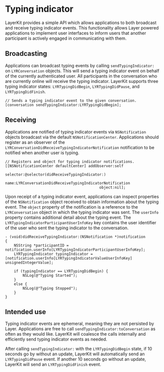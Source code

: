 # Typing indicator

LayerKit provides a simple API which allows applications to both broadcast and receive typing indicator events. This functionality allows Layer powered applications to implement user interfaces to inform users that another participant is actively engaged in communicating with them.

## Broadcasting

Applications can broadcast typing events by calling `sendTypingIndicator:` on `LYRConversation` objects. This will send a typing indicator event on behalf of the currently authenticated user. All participants in the conversation who are currently online will receive the typing indicator. LayerKit supports three typing indicator states: `LYRTypingDidBegin`, `LYRTypingDidPause`, and `LYRTypingDidFinish`.

```
// Sends a typing indicator event to the given conversation.
[conversation sendTypingIndicator:LYRTypingDidBegin];
```

## Receiving

Applications are notified of typing indicator events via `NSNotification` objects broadcast via the default `NSNotificationCenter`. Applications should register as an observer of the `LYRConversationDidReceiveTypingIndicatorNotification` notification to be notified when another user is typing.

```
// Registers and object for typing indicator notifications.
[[NSNotificationCenter defaultCenter] addObserver:self
                                         selector:@selector(didReceiveTypingIndicator:)
                                             name:LYRConversationDidReceiveTypingIndicatorNotification
                                           object:nil];
```

Upon receipt of a typing indicator event, applications can inspect properties of the `NSNotification` object received to obtain information about the typing event. The `object` property of the notification is a reference to the `LYRConversation` object in which the typing indicator was sent. The `userInfo` property contains additional detail about the typing event. The `LYRTypingIndicatorParticipantUserInfoKey` key contains the user identifier of the user who sent the typing indicator to the conversation.

```
- (void)didReceiveTypingIndicator:(NSNotification *)notification
{
    NSString *participantID = notification.userInfo[LYRTypingIndicatorParticipantUserInfoKey];
    LYRTypingIndicator typingIndicator = [notification.userInfo[LYRTypingIndicatorValueUserInfoKey] unsignedIntegerValue];
    
    if (typingIndicator == LYRTypingDidBegin) {
        NSLog(@"Typing Started");
    }
    else {
        NSLog(@"Typing Stopped");
    }
}
```

## Intended use

Typing indicator events are ephemeral, meaning they are not persisted by Layer. Applications are free to call `sendTypingIndicator:toConversation` as often as they would like. LayerKit will coalesce the calls internally and efficiently send typing indicator events as needed.

After calling `sendTypingIndicator:` with the `LYRTypingDidBegin` state, if 10 seconds go by without an update, LayerKit will automatically send an `LYRTypingDidPause` event. If another 10 seconds go without an update, LayerKit will send an `LYRTypingDidFinish` event.
